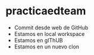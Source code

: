 # practicaedteam

* Commit desde web de GitHub
* Estamos en local workspace
* Estamos en gIThUB
* Estamos en un nuevo clon